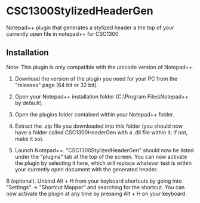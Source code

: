 # CSC1300StylizedHeaderGen
Notepad++ plugin that generates a stylized header a the top of your currently open file in notepad++ for CSC1300

Installation
---------------------------------
Note: This plugin is only compatible with the unicode version of Notepad++.

1. Download the version of the plugin you need for your PC from the "releases" page (64 bit or 32 bit).

2. Open your Notepad++ installation folder (C:\Program Files\Notepad++ by default).

3. Open the plugins folder contained within your Notepad++ folder.

4. Extract the .zip file you downloaded into this folder (you should now have a folder called CSC1300HeaderGen with a .dll file within it; if not, make it so).

5. Launch Notepad++. "CSC1300StylizedHeaderGen" should now be listed under the "plugins" tab at the top of the screen. You can now activate the plugin by selecting it here, which will replace whatever text is within your currently open document with the generated header.

6 (optional). Unbind Alt + H from your keyboard shortcuts by going into "Settings" -> "Shortcut Mapper" and searching for the shortcut. You can now activate the plugin at any time by pressing Alt + H on your keyboard.
